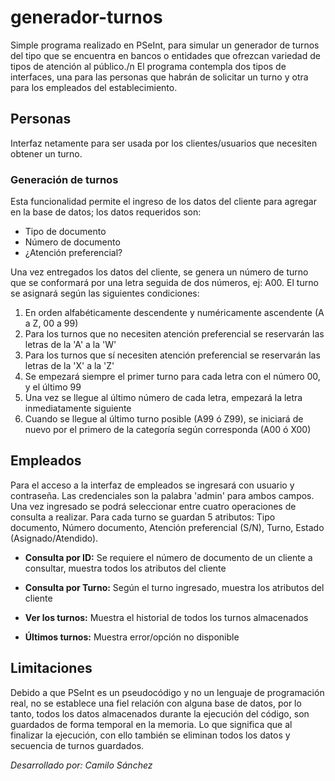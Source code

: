 # generador-turnos
Simple programa realizado en PSeInt, para simular un generador de turnos del tipo que se encuentra en bancos o entidades que ofrezcan variedad de tipos de atención al público./n
El programa contempla dos tipos de interfaces, una para las personas que habrán de solicitar un turno y otra para los empleados del establecimiento.

## Personas
Interfaz netamente para ser usada por los clientes/usuarios que necesiten obtener un turno.
### Generación de turnos
  Esta funcionalidad permite el ingreso de los datos del cliente para agregar en la base de datos; los datos requeridos son:
  - Tipo de documento
  - Número de documento
  - ¿Atención preferencial?

  Una vez entregados los datos del cliente, se genera un número de turno que se conformará por una letra seguida de dos números, ej: A00.
  El turno se asignará según las siguientes condiciones:
  1. En orden alfabéticamente descendente y numéricamente ascendente (A a Z, 00 a 99)
  2. Para los turnos que no necesiten atención preferencial se reservarán las letras de la 'A' a la 'W'
  3. Para los turnos que sí necesiten atención preferencial se reservarán las letras de la 'X' a la 'Z'
  4. Se empezará siempre el primer turno para cada letra con el número 00, y el último 99
  5. Una vez se llegue al último número de cada letra, empezará la letra inmediatamente siguiente
  6. Cuando se llegue al último turno posible (A99 ó Z99), se iniciará de nuevo por el primero de la categoría según corresponda (A00 ó X00)

## Empleados
Para el acceso a la interfaz de empleados se ingresará con usuario y contraseña. Las credenciales son la palabra 'admin' para ambos campos. Una vez ingresado se podrá seleccionar entre cuatro operaciones de consulta a realizar.
Para cada turno se guardan 5 atributos: Tipo documento, Número documento, Atención preferencial (S/N), Turno, Estado (Asignado/Atendido).

- **Consulta por ID:**
   Se requiere el número de documento de un cliente a consultar, muestra todos los atributos del cliente
   
- **Consulta por Turno:**
   Según el turno ingresado, muestra los atributos del cliente
   
- **Ver los turnos:**
   Muestra el historial de todos los turnos almacenados
   
- **Últimos turnos:**
   Muestra error/opción no disponible

## Limitaciones
Debido a que PSeInt es un pseudocódigo y no un lenguaje de programación real, no se establece una fiel relación con alguna base de datos, por lo tanto, todos los datos almacenados durante la ejecución del código, son guardados de forma temporal en la memoria. Lo que significa que al finalizar la ejecución, con ello también se eliminan todos los datos y secuencia de turnos guardados.

_Desarrollado por: Camilo Sánchez_
